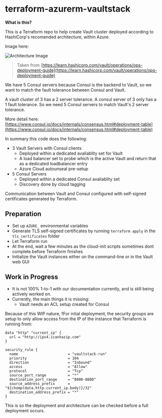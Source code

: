 # terraform-azurerm-vaultstack

**What is this?**

This is a Terraform repo to help create Vault cluster deployed according to HashiCorp's recomended architecture, within Azure.

Image here:

![Architecture Image](https://learn.hashicorp.com/assets/images/vault-ref-arch-2.png)

> Taken from [https://learn.hashicorp.com/vault/operations/ops-deployment-guide](https://learn.hashicorp.com/vault/operations/ops-deployment-guide)

We have 5 Consul servers because Consul is the backend to Vault, so we want to match the fault tolerance between Consul and Vault.

A vault cluster of 3 has a 2 server tolerance. A consul server of 3 only has a 1 fault tolerance. So we need 5 Consul servers to match Vault's 2 server tolerance.

More detail here: [https://www.consul.io/docs/internals/consensus.html#deployment-table](https://www.consul.io/docs/internals/consensus.html#deployment-table)

In summary this code does the following:

* 3 Vault Servers with Consul clients
  * Deployed within a dedicated avaliablity set for Vault
  * A load balancer set to probe which is the active Vault and return that as a dedicated loadbalancer entry
  * Azure Cloud autounseal pre-setup
* 5 Consul Servers
  * Deployed within a dedicated Consul avaliablity set
  * Discovery done by cloud tagging

Communication between Vault and Consul configured with self-signed certificates generated by Terraform.

## Preparation

* Set up `AZURE_` environmental variables
* Generate TLS self-signed certificates by running `terraform apply` in the `tls_certificates` folder
* Let Terraform run
* At the end, wait a few minutes as the cloud-init scripts sometimes dont complete before Terraform finishes
* Initialize the Vault instances either on the command-line or in the Vault web GUI

## Work in Progress

* It is not 100% 1-to-1 with our documentation currently, and is still being actively worked on.
* Currently, the main things it is missing:
  * Vault needs an ACL setup created for Consul

Because of this WIP nature, fFor intial deployment, the security groups are setup to only allow access from the IP of the instance that Terraform is running from:

```hcl
data "http" "current_ip" {
  url = "http://ipv4.icanhazip.com"
}

security_rule {
  name                       = "vaultstack-run"
  priority                   = 104
  direction                  = "Inbound"
  access                     = "Allow"
  protocol                   = "Tcp"
  source_port_range          = "*"
  destination_port_range     = "8000-8800"
  source_address_prefix      = "${chomp(data.http.current_ip.body)}/32"
  destination_address_prefix = "*"
}
```

This is so the deployment and architecture can be checked before a full deployment occurs.
